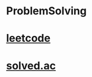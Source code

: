 # ProblemSolving

# [leetcode](https://leetcode.com/bright-jun/)
# [solved.ac](https://solved.ac/profile/brightj529)
